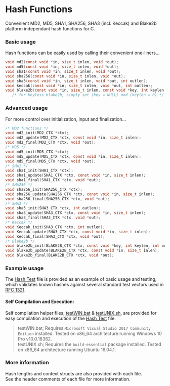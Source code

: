 # Hash Functions
Convenient MD2, MD5, SHA1, SHA256, SHA3 (incl. Keccak) and Blake2b platform  independant hash functions for C.

### Basic usage
Hash functions can be easily used by calling their convenient one-liners...
```c
void md2(const void *in, size_t inlen, void *out);
void md5(const void *in, size_t inlen, void *out);
void sha1(const void *in, size_t inlen, void *out);
void sha256(const void *in, size_t inlen, void *out);
void sha3(const void *in, size_t inlen, void *out, int outlen);
void keccak(const void *in, size_t inlen, void *out, int outlen);
void blake2b(const void *in, size_t inlen, const void *key, int keylen, void *out, int outlen);
   /* for keyless blake2b, simply set (key = NULL) and (keylen = 0) */
```

### Advanced usage
For more control over initialization, input and finalization...
```c
/* MD2 functions */
void md2_init(MD2_CTX *ctx);
void md2_update(MD2_CTX *ctx, const void *in, size_t inlen);
void md2_final(MD2_CTX *ctx, void *out);
/* MD5 */
void md5_init(MD5_CTX *ctx);
void md5_update(MD5_CTX *ctx, const void *in, size_t inlen);
void md5_final(MD5_CTX *ctx, void *out);
/* SHA1 */
void sha1_init(SHA1_CTX *ctx);
void sha1_update(SHA1_CTX *ctx, const void *in, size_t inlen);
void sha1_final(SHA1_CTX *ctx, void *out);
/* SHA256 */
void sha256_init(SHA256_CTX *ctx);
void sha256_update(SHA256_CTX *ctx, const void *in, size_t inlen);
void sha256_final(SHA256_CTX *ctx, void *out);
/* SHA3 */
void sha3_init(SHA3_CTX *ctx, int outlen);
void sha3_update(SHA3_CTX *ctx, const void *in, size_t inlen);
void sha3_final(SHA3_CTX *ctx, void *out);
/* Keccak */
void Keccak_init(SHA3_CTX *ctx, int outlen);
void Keccak_update(SHA3_CTX *ctx, const void *in, size_t inlen);
void Keccak_final(SHA3_CTX *ctx, void *out);
/* Blake2b */
void blake2b_init(BLAKE2B_CTX *ctx, const void *key, int keylen, int outlen);
void blake2b_update(BLAKE2B_CTX *ctx, const void *in, size_t inlen);
void blake2b_final(BLAKE2B_CTX *ctx, void *out);
```

### Example usage
The [Hash Test](test/hashtest.c) file is provided as an example of basic usage and testing, which validates known hashes against several standard test vectors used in [RFC 1321](https://tools.ietf.org/html/rfc1321).
#### Self Compilation and Execution:
Self compilation helper files, [testWIN.bat](testWIN.bat) & [testUNIX.sh](testUNIX.sh), are provided for easy compilation and execution of the [Hash Test](testhash.c) file.  
> testWIN.bat; Requires `Microsoft Visual Studio 2017 Community Edition` installed. Tested on x86_64 architecture running Windows 10 Pro v10.0.18362.  
> testUNIX.sh; Requires the `build-essential` package installed. Tested on x86_64 architecture running Ubuntu 16.04.1.

### More information
Hash lengths and context structs are also provided with each file.  
See the header comments of each file for more information.
